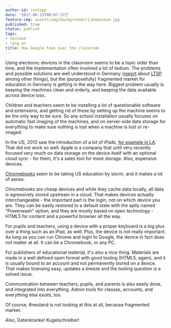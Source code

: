 ```yaml
---
author-id: isotopp
date: "2017-06-13T09:07:37Z"
feature-img: assets/img/background/rijksmuseum.jpg
published: true
status: publish
tags:
- neuland
- lang_en
title: How Google took over the classroom
---
```

Using electronic devices in the classroom seems to be a topic older than
time, and the implementation often involved a lot of tedium. The problems
and possible solutions are well understood in Germany
([report](http://www.linux-magazin.de/Ausgaben/2004/09/Einer-fuer-alle)
about [LTSP](http://www.ltsp.org/) among other things), but the
(purposefully) fragmented market for education in Germany is getting in the
way here. Biggest problem usually is keeping the machines clean and orderly,
and keeping the data available across device loss.

Children and teachers seem to be installing a lot of questionable software
and extensions, and getting rid of these by setting up the machine seems to
be the only way to be sure. So any school installation usually focuses on
automatic fast imaging of the machines, and on server-side data storage for
everything to make sure nothing is lost when a machine is lost or re-imaged.


In the US, 2013 saw the introduction of a lot of iPads, 
[for example in LA](https://www.wired.com/2015/05/los-angeles-edtech/). 
That did not work so well: Apple is a company that until very recently
focused very much on data storage on the device itself with an optional
cloud sync - for them, it's a sales tool for more storage. Also, expensive
devices.

[Chromebooks](https://www.nytimes.com/2017/05/13/technology/google-education-chromebooks-schools.html)
seem to be taking US education by storm, and it makes a lot of sense.

Chromebooks are cheap devices and while they cache data locally, all data is
agressively stored upstream in a cloud. That makes devices actually
interchangeable - the important part is the login, not on which device you
are. They can be easily restored to a default state with the aptly named
"Powerwash" option, and they are mostly based on open technology - HTML5 for
content and a powerful browser all the way.

For pupils and teachers, using a device with a proper keyboard is a big plus
over a thing such as an iPad, as well. Plus, the device is not really
important. As long as you can run Chrome and login to Google, the device in
fact does not matter at all. It can be a Chromebook, or any PC.

For publishers of educational material, it's also a nice thing. Materials
are made in a well defined open format with good tooling (HTML5, again), and
it is usually bound to an account and not permanently stored on a device.
That makes licensing easy, updates a breeze and the tooling question is a
solved issue.

Communication between teachers, pupils, and parents is also easily done, and
integrated into everything. Admin tools for classes, accounts, and
everything else exists, too.

Of course, #neuland is not looking at this at all, because fragmented
market.

Also, Datenkranke! Kugelschreiber!
